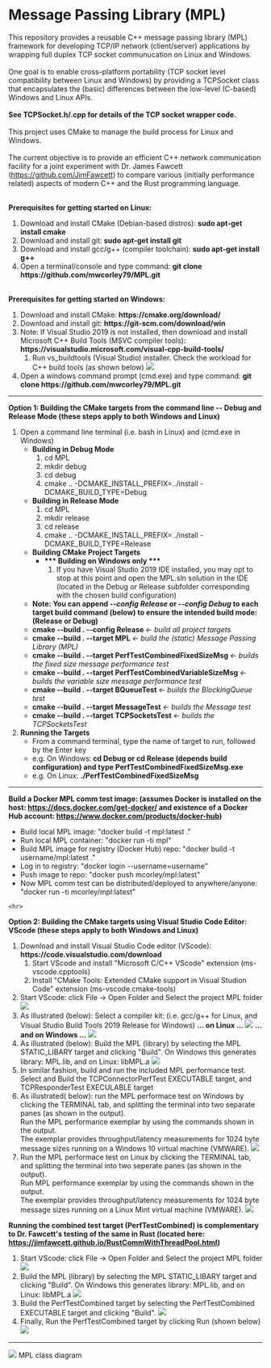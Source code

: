 # Message Passing Library (MPL) 
This repository provides a reusable C++ message passing library (MPL) framework for developing TCP/IP network (client/server) applications by wrapping full duplex TCP socket communucation on Linux and Windows. <br> <br>
One goal is to enable cross-platform portability (TCP socket level compatibility between Linux and Windows) by providing a TCPSocket class that encapsulates the (basic) differences between the low-level (C-based) Windows and Linux APIs. <br> <br>
<b> See TCPSocket.h/.cpp for details of the TCP socket wrapper code. </b> <br><br>
This project uses CMake to manage the build process for Linux and Windows.  <br> <br>
The current objective is to provide an efficient C++ network communication facility for a joint experiment with Dr. James Fawcett (https://github.com/JimFawcett) to compare various (initially performance related) aspects of modern C++ and the Rust programming language. 

<br>
<b>Prerequisites for getting started on Linux:</b>
<ol>
  <li> Download and install CMake (Debian-based distros): <b> sudo apt-get install cmake </b> </li>
  <li> Download and install git:   <b> sudo apt-get install git </b> </li>
  <li> Download and install gcc/g++ (compiler toolchain): <b> sudo apt-get install g++ </b> </li>
  <li> Open a terminal/console and type command: <b> git clone https://github.com/mwcorley79/MPL.git </b> </li>
</ol>

<br>
<b>Prerequisites for getting started on Windows:</b>
<ol>
  <li> Download and install CMake:<b> https://cmake.org/download/</b> </li>
  <li> Download and install git:   <b> https://git-scm.com/download/win </b> </li>
  <li> Note: If Visual Studio 2019 is not installed, then download and install Microsoft C++ Build Tools  (MSVC compiler tools): <b> https://visualstudio.microsoft.com/visual-cpp-build-tools/ </b> 
     <ol>
       <li> Run vs_buildtools (Visual Studio) installer. Check the workload for C++ build tools (as shown below) 
           <img src="./png/build-tools.PNG"/>  
       </li>
     </ol>
  </li>  
  <li>Open a windows command prompt (cmd.exe) and type command: <b> git clone https://github.com/mwcorley79/MPL.git </b> </li>
</ol>

<hr>

<b>Option 1: Building the CMake targets from the command line -- Debug and Release Mode  (these steps apply to both Windows and Linux) </b>
<ol> 
  <li> Open a command line terminal (i.e. bash in Linux) and (cmd.exe in Windows)
    <ul>
      <li> 
        <b> Building in Debug Mode </b> 
        <ol>
           <li> cd MPL </l>
           <li> mkdir debug </li>
           <li> cd debug </li>
           <li> cmake .. -DCMAKE_INSTALL_PREFIX=../install -DCMAKE_BUILD_TYPE=Debug </li>  
        </ol>
      </li>
      <li>
        <b> Building in Release Mode </b> 
        <ol>
           <li> cd MPL </l>
           <li> mkdir release </li>
           <li> cd release </li>
           <li> cmake .. -DCMAKE_INSTALL_PREFIX=../install -DCMAKE_BUILD_TYPE=Release </li>  
        </ol>  
     </li>
   </li>
   
   <li> 
     <b> Building CMake Project Targets </b> 
           <ul> 
             <li>
               <b> *** Building on Windows only *** </b>
                <ol>
                  <li>If you have Visual Studio 2019 IDE installed, you may opt to stop at this point and open the MPL.sln solution in the IDE (located in the Debug or Release subfolder corresponding with the chosen build configuration) </li>
                 </ol>
               </li> 
            </ul>
    </li>
          <li> <b> Note: You can append <em> --config Release </em> or  <em> --config Debug </em> to each target build command (below) to ensure the intended build mode: (Release or Debug) </b>  
          <li> <b> cmake --build . --config Release </b> <em> <- build all project targets</em> </li>
          <li> <b> cmake --build . --target MPL </b> <em> <- build the (static) Message Passing Library (MPL) </em> </li>
          <li> <b> cmake --build . --target PerfTestCombinedFixedSizeMsg </b> <em> <- builds the fixed size message performance test </em> </li>
          <li> <b> cmake --build . --target PerfTestCombinedVariableSizeMsg </b> <em> <- builds the variable size message performance test </em> </li>    
          <li> <b> cmake --build . --target BQueueTest  </b> <em> <- builds the BlockingQueue test </em> </li>
          <li> <b> cmake --build . --target MessageTest </b> <em> <-  builds the Message test </em> </li>
          <li> <b> cmake --build . --target TCPSocketsTest </b> <em> <- builds the TCPSocketsTest </em> </li>
        </ul>
    </li>
    <li> 
     <b> Running the Targets </b>
        <ul>
          <li> From a command terminal, type the name of target to run, followed by the Enter key </li>
          <li> e.g. On Windows:<b> cd Debug or cd Release (depends build configuration) and type PerfTestCombinedFixedSizeMsg.exe </b> </li>
          <li> e.g. On Linux: <b> ./PerfTestCombinedFixedSizeMsg </b> </li>
        </ul>
    </li>
 </ol>  
 
 <hr>
 
 <b> Build a Docker MPL comm test image: (assumes Docker is installed on the host: https://docs.docker.com/get-docker/ and existence of a Docker Hub account: https://www.docker.com/products/docker-hub)   </b>
   <ul>
          <li> Build local MPL image: "docker build -t mpl:latest ." </li>
          <li> Run local MPL container:  "docker run -ti mpl"
          <li> Build MPL image for registry (Docker Hub) repo:  "docker build -t username/mpl:latest ." </li>
          <li> Log in to registry: "docker login --username=username" </li>
          <li> Push image to repo: "docker push mcorley/mpl:latest" </li>
          <li> Now MPL comm test can be distributed/deployed to anywhere/anyone:  "docker run -ti mcorley/mpl:latest" </li>
    </ul>
    
    <hr>

<b> Option 2: Building the CMake targets using Visual Studio Code Editor: VScode (these steps apply to both Windows and Linux) </b>
<ol> 
  <li> Download and install Visual Studio Code editor (VScode): <b> https://code.visualstudio.com/download </b>
     <ol>
       <li> Start VScode and install "Microsoft C/C++ VScode" extension (ms-vscode.cpptools) </li>
       <li> Install "CMake Tools: Extended CMake support in Visual Studion Code" extension (ms-vscode.cmake-tools) </li>
     </ol> 
  </li>
  <li> Start VScode: click File -> Open Folder and Select the project MPL folder
    <img src="./png/open_project.PNG"/>  
  </li>
  <li> As illustrated (below): Select a compiler kit: (i.e. gcc/g++ for Linux, and Visual Studio Build Tools 2019 Release for Windows)  
     <b> ... on Linux ... </b>
    <img src="./png/no-kit2.PNG"/>  
    <b> ... and on Windows ... </b>
    <img src="./png/vscode-windows-kit.PNG"/>  
  </li>
   <li> As illustrated (below): Build the MPL (library) by selecting the MPL STATIC_LIBARY target and clicking "Build".
        On Windows this generates library: MPL.lib, and on Linux: libMPL.a
    <img src="./png/build-MPL-target.png"/>  
  </li> 
  <li> In similar fashion, build and run the included MPL performance test. Select and Build the TCPConnectorPerfTest EXECUTABLE target, and TCPResponderTest EXECULABLE target </li>
  <li>  As illustrated( below): run the MPL performace test on Windows by clicking the TERMINAL tab, and splitting the terminal into two   
        separate panes (as shown in the output). <br> Run the MPL performance exemplar by using the commands shown in the output. <br>
        The exemplar provides throughput/latency measurements for 1024 byte message sizes running on a Windows 10 virtual machine (VMWARE). 
   <img src="./png/perf_test_windows.PNG"/> 
  </li>
   <li> Run the MPL performace test on Linux by clicking the TERMINAL tab, and splitting the terminal into two   
        seperate panes (as shown in the output). <br> Run MPL performance exemplar by using the commands shown in the output. <br>
        The exemplar provides throughput/latency measurements for 1024 byte message sizes running on a Linux Mint virtual machine (VMWARE). 
   <img src="./png/perf_test_linux.PNG"/> 
  </li>
</ol>
 
 <b> Running the combined test target (PerfTestCombined) is complementary to Dr. Fawcett's testing of the same in Rust (located here: https://jimfawcett.github.io/RustCommWithThreadPool.html) </b>
<ol>
  <li> Start VScode: click File -> Open Folder and Select the project MPL folder
       <img src="./png/perf_test_combined0.PNG"/>  
  </li>
  <li> Build the MPL (library) by selecting the MPL STATIC_LIBARY target and clicking "Build".
       On Windows this generates library: MPL.lib, and on Linux: libMPL.a
       <img src="./png/perf_test_combined.PNG"/>  
  </li> 
  <li> Build the PerfTestCombined target by selecting the PerfTestCombined EXECUTABLE target and clicking "Build".
       <img src="./png/perf_test_combined2.PNG"/>  
  </li> 
  <li> Finally, Run the PerfTestCombined target by clicking Run (shown below) 
       <img src="./png/perf_test_combined3.PNG"/>  
  </li> 
</ol>



 <hr>
   <img src="./png/MPL.jpg"/> 
   MPL class diagram
  
